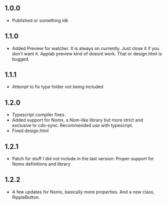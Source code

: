 ## 1.0.0
- Published or something idk

## 1.1.0
- Added Preview for watcher. It is always on currently. Just close it if you don't want it. Applab preview kind of doesnt work. That or design.html is bugged.

## 1.1.1
- Attempt to fix type folder not being included

## 1.2.0
- Typescript compiler fixes.
- Added support for Nomx, a Nom-like library but more strict and exclusive to cdo-sync. Recommended use with typescript.
- Fixed design.html

## 1.2.1
- Patch for stuff I did not include in the last version: Proper support for Nomx definitions and library

## 1.2.2
- A few updates for Nomx, basically more properties. And a new class, RippleButton.
